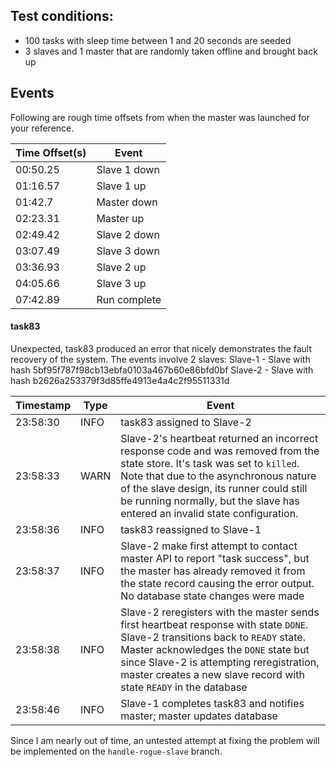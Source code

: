 ## Test conditions:
- 100 tasks with sleep time between 1 and 20 seconds are seeded
- 3 slaves and 1 master that are randomly taken offline and brought back up

## Events
Following are rough time offsets from when the master was launched for your reference.

|Time Offset(s)|Event|
|-----------|-----|
|00:50.25|Slave 1 down|
|01:16.57|Slave 1 up|
|01:42.7|Master down|
|02:23.31|Master up|
|02:49.42|Slave 2 down|
|03:07.49|Slave 3 down|
|03:36.93|Slave 2 up|
|04:05.66|Slave 3 up|
|07:42.89|Run complete|

#### task83
Unexpected, task83 produced an error that nicely demonstrates the fault recovery of the system.
The events involve 2 slaves:
Slave-1 - Slave with hash 5bf95f787f98cb13ebfa0103a467b60e86bfd0bf
Slave-2 - Slave with hash b2626a253379f3d85ffe4913e4a4c2f95511331d

|Timestamp|Type|Event|
|---------|----|-----|
|23:58:30|INFO|task83 assigned to Slave-2|
|23:58:33|WARN|Slave-2's heartbeat returned an incorrect response code and was removed from the state store. It's task was set to `killed`. Note that due to the asynchronous nature of the slave design, its runner could still be running normally, but the slave has entered an invalid state configuration. |
|23:58:36|INFO|task83 reassigned to Slave-1|
|23:58:37|INFO|Slave-2 make first attempt to contact master API to report "task success", but the master has already removed it from the state record causing the error output. No database state changes were made|
|23:58:38|INFO|Slave-2 reregisters with the master sends first heartbeat response with state `DONE`. Slave-2 transitions back to `READY` state. Master acknowledges the `DONE` state but since Slave-2 is attempting reregistration, master creates a new slave record with state `READY` in the database|
|23:58:46|INFO|Slave-1 completes task83 and notifies master; master updates database|

Since I am nearly out of time, an untested attempt at fixing the problem will be implemented on the `handle-rogue-slave` branch.
